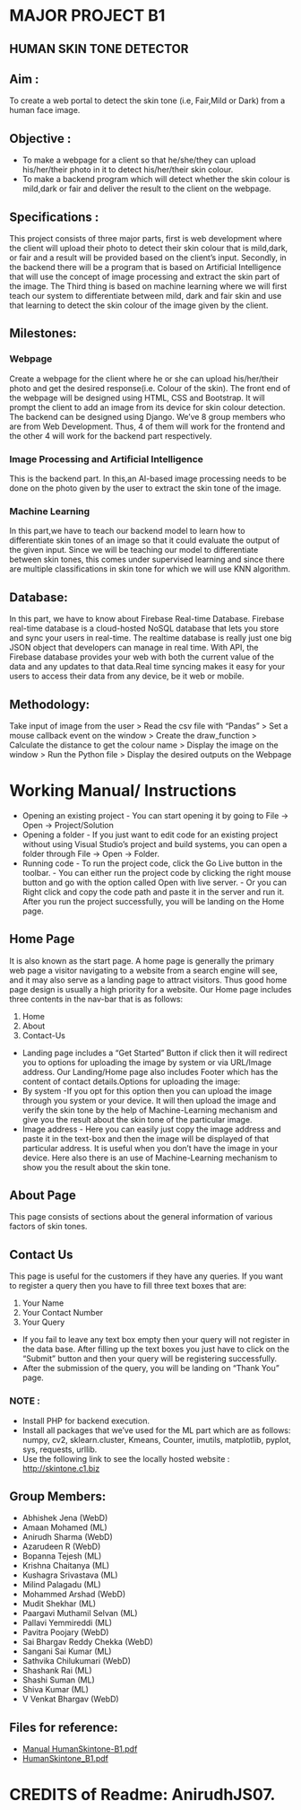 # MAJOR PROJECT B1
## HUMAN SKIN TONE DETECTOR

## Aim :
To create a web portal to detect the skin tone (i.e, Fair,Mild or Dark) from a human face image.

## Objective :
- To make a webpage for a client so that he/she/they can upload his/her/their photo in it to detect his/her/their skin colour.
- To make a backend program which will detect whether the skin colour is mild,dark or fair and deliver the result to the client on the webpage.

## Specifications :
This project consists of three major parts, first is web development where the client will upload their photo to detect their skin colour that is mild,dark, or fair and a result will be provided based on the client’s input. 
Secondly, in the backend there will be a program that is based on Artificial Intelligence that will use the concept of image processing and extract the skin part of the image. 
The Third thing is based on machine learning where we will first teach our system to differentiate between mild, dark and fair skin and use that learning to detect the skin colour of the image given by the client.

## Milestones:
### Webpage
Create a webpage for the client where he or she can upload his/her/their photo and get the desired response(i.e. Colour of the skin). 
The front end of the webpage will be designed using HTML, CSS and Bootstrap. It will prompt the client to add an image from its device for skin colour detection.
The backend can be designed using Django.
We’ve 8 group members who are from Web Development. Thus, 4 of them will work for the frontend and the other 4 will work for the backend part respectively.

### Image Processing and Artificial Intelligence
This is the backend part. In this,an AI-based image processing needs to be done on the photo given by the user  to extract the skin tone of the image. 

### Machine Learning
In this part,we have to teach our backend model to learn how to differentiate  skin tones of an image so that it could evaluate the output of the given input. Since we will be teaching our model to differentiate between skin tones, this comes under supervised learning and since there are multiple classifications in skin tone for which we will use KNN algorithm. 

## Database:
In this part, we have to know about Firebase Real-time Database. Firebase real-time database is a cloud-hosted NoSQL database that lets you store and sync your users in real-time. The realtime database is really just one big JSON  object that developers can manage in real time. With API, the Firebase database provides your web with both the current value of the data and any updates to that data.Real time syncing makes it easy for your users to access their data from any device, be it web or mobile. 

## Methodology:

Take input of image from the user > Read the csv file with “Pandas” > Set a mouse callback event on the window > Create the draw_function > Calculate the distance to get the colour name > Display the image on the window > Run the Python file > Display the desired outputs on the Webpage

# Working Manual/ Instructions
- Opening an existing project
            - You can start opening it by going to File → Open → Project/Solution
- Opening a folder
            - If you just want to edit code for an existing project without using Visual Studio’s project and build systems, you can open a folder through File → Open → Folder.
- Running code
            - To run the project code, click the Go Live button in the toolbar.
            - You can either run the project code by clicking the right mouse button and go with the option called Open with live server.
            - Or you can Right click and copy the code path and paste it in the server and run it.
            After you run the project successfully, you will be landing on the Home page.

## Home Page
It is also known as the start page. A home page is generally the primary web page a visitor navigating to a website from a search engine will see, and it may also serve as a landing page to attract visitors. Thus good home page design is usually a high priority for a website. Our Home page includes three contents in the nav-bar that is as follows:
1. Home
2. About
3. Contact-Us
- Landing page includes a “Get Started” Button if click then it will redirect you to options for 
uploading the image by system or via URL/Image address. Our Landing/Home page also 
includes Footer which has the content of contact details.Options for uploading the image:
- By system
            -If you opt for this option then you can upload the image through you system or your device. It will then upload the image and verify the skin tone by the help of Machine-Learning mechanism and give you the result about the skin tone of the particular image.
- Image address
            - Here you can easily just copy the image address and paste it in the text-box and then the image will be displayed of that particular address. It is useful when you don’t have the image in your device. Here also there is an use of Machine-Learning mechanism to show you the result about the skin tone.

## About Page
This page consists of sections about the general information of various factors of skin tones.

## Contact Us
This page is useful for the customers if they have any queries. If you want to register a query 
then you have to fill three text boxes that are:
1. Your Name
2. Your Contact Number
3. Your Query
- If you fail to leave any text box empty then your query will not register in the data base. After filling up the text boxes you just have to click on the “Submit” button and then your query will be registering successfully.
- After the submission of the query, you will be landing on “Thank You” page.

### NOTE :
- Install PHP for backend execution.
- Install all packages that we’ve used for the ML part which are as follows: numpy, cv2, sklearn.cluster, Kmeans, Counter, imutils, matplotlib, pyplot, sys, requests, urllib.
- Use the following link to see the locally hosted website : http://skintone.c1.biz

## Group Members:
- Abhishek Jena (WebD)
- Amaan Mohamed (ML)
- Anirudh Sharma (WebD)
- Azarudeen R (WebD)
- Bopanna Tejesh (ML)
- Krishna Chaitanya (ML)
- Kushagra Srivastava (ML)
- Milind Palagadu (ML)
- Mohammed Arshad (WebD)
- Mudit Shekhar (ML)
- Paargavi Muthamil Selvan (ML)
- Pallavi Yemmireddi (ML)
- Pavitra Poojary (WebD)
- Sai Bhargav Reddy Chekka (WebD)
- Sangani Sai Kumar (ML)
- Sathvika Chilukumari (WebD)
- Shashank Rai (ML)
- Shashi Suman (ML)
- Shiva Kumar (ML)
- V Venkat Bhargav (WebD)

## Files for reference:
- [Manual HumanSkintone-B1.pdf](https://github.com/AnirudhJS07/Human-Skintone-B1/files/6527963/Manual.HumanSkintone-B1.pdf)
- [HumanSkintone_B1.pdf](https://github.com/AnirudhJS07/Human-Skintone-B1/files/6527964/HumanSkintone_B1.pdf)


# CREDITS of Readme: AnirudhJS07.
